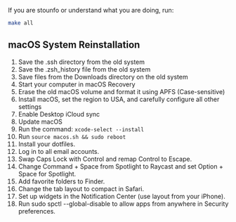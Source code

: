 If you are stounfo or understand what you are doing, run:
```bash
make all
```

## macOS System Reinstallation

1. Save the .ssh directory from the old system
2. Save the .zsh_history file from the old system
3. Save files from the Downloads directory on the old system
4. Start your computer in macOS Recovery
5. Erase the old macOS volume and format it using APFS (Case-sensitive)
6. Install macOS, set the region to USA, and carefully configure all other settings
7. Enable Desktop iCloud sync
8. Update macOS
9. Run the command: `xcode-select --install`
10. Run `source macos.sh && sudo reboot`
11. Install your dotfiles.
12. Log in to all email accounts.
13. Swap Caps Lock with Control and remap Control to Escape.
14. Change Command + Space from Spotlight to Raycast and set Option + Space for Spotlight.
15. Add favorite folders to Finder.
16. Change the tab layout to compact in Safari.
17. Set up widgets in the Notification Center (use layout from your iPhone).
18. Run sudo spctl --global-disable to allow apps from anywhere in Security preferences.
